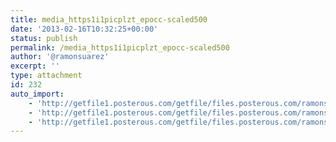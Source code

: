 ```yaml
---
title: media_https1i1picplzt_epocc-scaled500
date: '2013-02-16T10:32:25+00:00'
status: publish
permalink: /media_https1i1picplzt_epocc-scaled500
author: '@ramonsuarez'
excerpt: ''
type: attachment
id: 232
auto_import:
    - 'http://getfile1.posterous.com/getfile/files.posterous.com/ramonsuarez/mgdsfbDbkmCzwrsHqtmJsIrDeuhdmEhChgidJBzjsAhcEocEayegiqddHDzf/media_https1i1picplzt_epoCC.jpg.scaled500.jpg'
    - 'http://getfile1.posterous.com/getfile/files.posterous.com/ramonsuarez/mgdsfbDbkmCzwrsHqtmJsIrDeuhdmEhChgidJBzjsAhcEocEayegiqddHDzf/media_https1i1picplzt_epoCC.jpg.scaled500.jpg'
    - 'http://getfile1.posterous.com/getfile/files.posterous.com/ramonsuarez/mgdsfbDbkmCzwrsHqtmJsIrDeuhdmEhChgidJBzjsAhcEocEayegiqddHDzf/media_https1i1picplzt_epoCC.jpg.scaled500.jpg'
---
```

<!DOCTYPE html PUBLIC "-//W3C//DTD HTML 4.0 Transitional//EN" "http://www.w3.org/TR/REC-html40/loose.dtd">
<?xml encoding="UTF-8">
